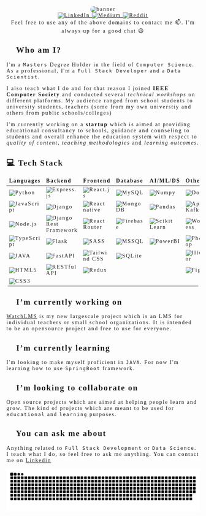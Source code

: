 <span style="font-family:verdana;letter-spacing: 2px;">

<div align='center'>
<img  src="./doc/gifs/banner.gif"
style="border-radius:10px;"
alt="banner" />

<div>
<a href="https://www.linkedin.com/in/muhammad-hammad-hassan-cs101/" target="_blank">
    <img src="https://img.shields.io/badge/LinkedIn-%230077B5.svg?&style=for-the-badge&logo=linkedin&logoColor=white$fontSize=20" alt="LinkedIn">
</a>

<a href="https://medium.com/@hammad.ai" target="_blank">
    <img src="https://img.shields.io/badge/Medium-%230A0A0A.svg?&style=for-the-badge&logo=Medium&logoColor=white" alt="Medium">
</a>

<a href="https://www.reddit.com/u/blankscreenEXE" target="_blank">
    <img src="https://img.shields.io/badge/Reddit-%23FF4500.svg?&style=for-the-badge&logo=Reddit&logoColor=white" alt="Reddit">
</a>

</div>
Feel free to use any of the above domains to contact me 📫. I'm always up for a good chat 😃
</div>

## 👦 Who am I?

I'm a `Masters` Degree Holder in the field of `Computer Science`. As a professional, I'm a `Full Stack Developer` and a `Data Scientist`.

I also teach what I do and for that reason I joined **IEEE Computer Society** and conducted several *technical workshops* on different platforms. My audience ranged from school students to university students, teachers (some from my own universtiy and others from public schools/colleges)

I'm currently working on a **startup** which is aimed at providing educational consultancy to schools, guidance and counseling to students and overall enhance the education system with respect to *quality of content*, *teaching methodologies* and *learning outcomes*.

## 💻 Tech Stack

<table  style="border-color:rgb(255, 255, 255,0);border-radius:5px;background-color:rgb(255, 255, 255,0.1);overflow-x:auto;">
<thead >
<td><b>Languages</b></td>
<td><b>Backend</b></td>
<td><b>Frontend</b></td>
<td><b>Database</b></td>
<td><b>AI/ML/DS</b></td>
<td><b>Other</b></td>
</thead>
<tr>
<td><img  alt="Python"  src="https://img.shields.io/badge/python-3670A0?style=for-the-badge&logo=python&logoColor=ffdd54"></td>
<td><img  alt="Express.js"  src="https://img.shields.io/badge/express.js-%23404d59.svg?style=for-the-badge&logo=express&logoColor=%2361DAFB"></td>
<td><img  alt="React.js"  src="https://img.shields.io/badge/react-%2320232a.svg?style=for-the-badge&logo=react&logoColor=%2361DAFB"></td>
<td><img  alt="MySQL"  src="https://img.shields.io/badge/mysql-%2300f.svg?style=for-the-badge&logo=mysql&logoColor=white"></td>
<td><img  alt="Numpy"  src="https://img.shields.io/badge/numpy-%23013243.svg?style=for-the-badge&logo=numpy&logoColor=white"></td>
<td><img  alt="Docker"  src="https://img.shields.io/badge/Docker-blue.svg?style=for-the-badge&logo=docker&logoColor=white"></td>
</tr>
<tr>
<td><img  alt="JavaScript"  src="https://img.shields.io/badge/javascript-%23323330.svg?style=for-the-badge&logo=javascript&logoColor=%23F7DF1E"></td>
<td><img  alt="Django"  src="https://img.shields.io/badge/django-%23092E20.svg?style=for-the-badge&logo=django&logoColor=white"></td>
<td><img  alt="React native"  src="https://img.shields.io/badge/react_native-%2320232a.svg?style=for-the-badge&logo=react&logoColor=%2361DAFB"></td>
<td><img  alt="MongoDB"  src="https://img.shields.io/badge/MongoDB-%234ea94b.svg?style=for-the-badge&logo=mongodb&logoColor=white"></td>
<td><img  alt="Pandas"  src="https://img.shields.io/badge/pandas-%23150458.svg?style=for-the-badge&logo=pandas&logoColor=white"></td>
<td><img  alt="Apache Kafka"  src="https://img.shields.io/badge/ApacheKafka-%234183C4.svg?style=for-the-badge&logo=apache-kafka"></td>
</tr>
<tr>
<td><img  alt="Node.js"  src="https://img.shields.io/badge/node.js-6DA55F?style=for-the-badge&logo=node.js&logoColor=white"></td>
<td><img  alt="Django Rest Framework"  src="https://img.shields.io/badge/DRF-%23a30000?style=for-the-badge&logo=django&logoColor=white"></td>
<td><img  alt="React Router"  src="https://img.shields.io/badge/React_Router-CA4245?style=for-the-badge&logo=react-router&logoColor=white"></td>
<td><img  alt="Firebase"  src="https://img.shields.io/badge/firebase-%23039BE5.svg?style=for-the-badge&logo=firebase"></td>
<td><img  alt="Scikit Learn"  src="https://img.shields.io/badge/scikit--learn-%23F7931E.svg?style=for-the-badge&logo=scikit-learn&logoColor=white"></td>
<td><img  alt="Wordpress"  src="https://img.shields.io/badge/Wordpress-%23000000.svg?style=for-the-badge&logo=wordpress&logoColor=white"></td>
</tr>
<tr>
<td><img  alt="TypeScript"  src="https://img.shields.io/badge/typescript-%23007ACC.svg?style=for-the-badge&logo=typescript&logoColor=white"></td>
<td><img  alt="Flask"  src="https://img.shields.io/badge/flask-%2307581D.svg?style=for-the-badge&logo=flask&logoColor=white"></td>
<td><img  alt="SASS"  src="https://img.shields.io/badge/SASS-hotpink.svg?style=for-the-badge&logo=SASS&logoColor=white"></td>
<td><img  alt="MSSQL"  src="https://img.shields.io/badge/MSSQL-blue.svg?style=for-the-badge&logo=microsoft-sql-server&logoColor=white"></td>
<td><img  alt="PowerBI"  src="https://img.shields.io/badge/PowerBI-%234E7CFC.svg?style=for-the-badge&logo=power-bi"></td>
<td><img  alt="Photoshop"  src="https://img.shields.io/badge/photoshop-%23093540.svg?style=for-the-badge&logo=adobephotoshop&logoColor=#3ac5ea"></td>
</tr>
<tr>
<td><img  alt="JAVA"  src="https://img.shields.io/badge/JAVA-%23ED8B00.svg?style=for-the-badge&logo=java&logoColor=white"></td>
<td><img  alt="FastAPI"  src="https://img.shields.io/badge/FastAPI-%232AB199?style=for-the-badge&logo=fastapi&logoColor=white"></td>
<td><img  alt="Tailwind CSS"  src="https://img.shields.io/badge/tailwindcss-%2338B2AC.svg?style=for-the-badge&logo=tailwind-css&logoColor=white"></td>
<td><img  alt="SQLite"  src="https://img.shields.io/badge/SQLite-gray.svg?style=for-the-badge&logo=SQLite&logoColor=white"></td>
<td></td>
<td><img  alt="Illustrator"  src="https://img.shields.io/badge/Illustrator-%23402A09.svg?style=for-the-badge&logo=adobeillustrator&logoColor=%23E9A641"></td>
</tr>
<tr>
<td><img  alt="HTML5"  src="https://img.shields.io/badge/html5-%23E34F26.svg?style=for-the-badge&logo=html5&logoColor=white"></td>
<td><img  alt="RESTful API"  src="https://img.shields.io/badge/RESTfulAPI-%234775f2.svg?style=for-the-badge&logo=restapi"></td>
<td><img  alt="Redux"  src="https://img.shields.io/badge/Redux-%235D21AB.svg?style=for-the-badge&logo=redux"></td>
<td></td>
<td></td>
<td><img  alt="Figma"  src="https://img.shields.io/badge/figma-%23F24E1E.svg?style=for-the-badge&logo=figma&logoColor=white"></td>
</tr>
<tr>
<td><img  alt="CSS3"  src="https://img.shields.io/badge/css3-%231572B6.svg?style=for-the-badge&logo=css3&logoColor=white"></td>
<td></td>
<td></td>
<td></td>
<td></td>
<td></td>
</tr>
</table>

## 🔭 I’m currently working on

[WatchLMS](https://github.com/Blankscreen-exe/WatchLMS) is my new largescale project which is an LMS for individual teachers or small school organizations. It is intended to be an opensource project and free to use for everyone.
 
## 🌱 I’m currently learning

I'm looking to make myself proficient in `JAVA`. For now I'm learning how to use `SpringBoot` framework.

## 👯 I’m looking to collaborate on

Open source projects which are aimed at helping people learn and grow. The kind of projects which are meant to be used for `educational` and `learning` purposes.

## 💬 You can ask me about

Anything related to `Full Stack Development` or `Data Science`. I teach what I do, so feel free to ask me anything. You can contact me on [Linkedin](https://www.linkedin.com/in/muhammad-hammad-hassan-cs101/)

<p align="center">
  <img  src="./doc/gifs/grid-snake.svg"
    alt="snake gif" />
</p>
</span>

